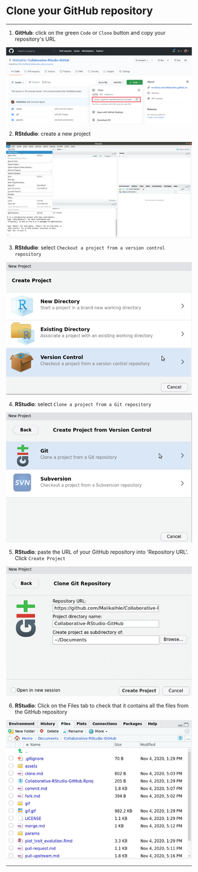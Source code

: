 # Clone your GitHub repository

***
1. **GitHub**: click on the green `Code` or `Clone` button and copy your repository's URL

![](./assets/clone-button.png)

2. **RStdudio**: create a new project

![](./assets/new-project.png)

3. **RStdudio**: select `Checkout a project from a version control repository`

![](./assets/version-control-project.png)

4. **RStudio**: select `Clone a project from a Git repository`

![](./assets/git-project.png)

5. **RStudio**: paste the URL of your GitHub repository into 'Repository URL'. Click `Create Project`

![](./assets/paste-url.png)

6. **RStudio**: Click on the Files tab to check that it contains all the files from the GitHub repository

![](./assets/files-tab.png)

***